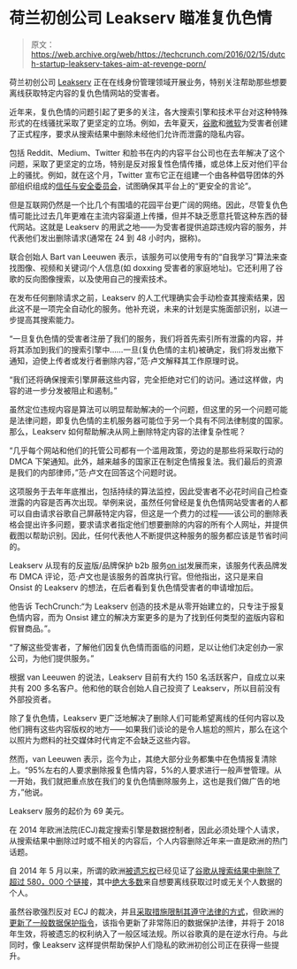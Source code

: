 # 荷兰初创公司 Leakserv 瞄准复仇色情

> 原文：<https://web.archive.org/web/https://techcrunch.com/2016/02/15/dutch-startup-leakserv-takes-aim-at-revenge-porn/>

荷兰初创公司 [Leakserv](https://web.archive.org/web/20230306040230/https://leakserv.com/) 正在在线身份管理领域开展业务，特别关注帮助那些想要离线获取特定内容的复仇色情网站的受害者。

近年来，复仇色情的问题引起了更多的关注，各大搜索引擎和技术平台对这种特殊形式的在线骚扰采取了更坚定的立场。例如，去年夏天，[谷歌](https://web.archive.org/web/20230306040230/https://techcrunch.com/2015/06/19/google-will-honor-requests-to-remove-revenge-porn-from-search-results/#.jafzzhb:eOGM)和[微软](https://web.archive.org/web/20230306040230/https://techcrunch.com/2015/07/23/microsoft-targets-revenge-porn-with-link-removal-form/)为受害者创建了正式程序，要求从搜索结果中删除未经他们允许而泄露的隐私内容。

包括 Reddit、Medium、Twitter 和脸书在内的内容平台公司也在去年解决了这个问题，采取了更坚定的立场，特别是反对报复性色情传播，或总体上反对他们平台上的骚扰。例如，就在这个月，Twitter 宣布它正在组建一个由各种倡导团体的外部组织组成的[信任与安全委员会](https://web.archive.org/web/20230306040230/https://techcrunch.com/2016/02/09/twitter-forms-a-trust-safety-council-to-balance-abuse-vs-free-speech/)，试图确保其平台上的“更安全的言论”。

但是互联网仍然是一个比几个有围墙的花园平台更广阔的网络。因此，尽管复仇色情可能比过去几年更难在主流内容渠道上传播，但并不缺乏愿意托管这种东西的替代网站。这就是 Leakserv 的用武之地——为受害者提供追踪违规内容的服务，并代表他们发出删除请求(通常在 24 到 48 小时内，据称)。

联合创始人 Bart van Leeuwen 表示，该服务可以使用专有的“自我学习”算法来查找图像、视频和关键词/个人信息(如 doxxing 受害者的家庭地址)。它还利用了谷歌的反向图像搜索，以及使用自己的搜索技术。

在发布任何删除请求之前，Leakserv 的人工代理确实会手动检查其搜索结果，因此这不是一项完全自动化的服务。他补充说，未来的计划是实施面部识别，以进一步提高其搜索能力。

“一旦复仇色情的受害者注册了我们的服务，我们将首先索引所有泄露的内容，并将其添加到我们的搜索引擎中……一旦(复仇色情的主机)被确定，我们将发出撤下通知，迫使上传者或发行者删除内容，”范·卢文解释其工作原理时说。

“我们还将确保搜索引擎屏蔽这些内容，完全拒绝对它们的访问。通过这样做，内容的进一步分发被阻止和遏制。”

虽然定位违规内容是算法可以明显帮助解决的一个问题，但这里的另一个问题可能是法律问题，即复仇色情的主机服务器可能位于另一个具有不同法律制度的国家。那么，Leakserv 如何帮助解决从网上删除特定内容的法律复杂性呢？

“几乎每个网站和他们的托管公司都有一个滥用政策，旁边的是那些将采取行动的 DMCA 下架通知。此外，越来越多的国家正在制定色情报复法。我们最后的资源是我们的内部律师，”范·卢文在回答这个问题时说。

这项服务于去年年底推出，包括持续的算法监控，因此受害者不必花时间自己检查泄露的内容是否再次出现。举例来说，虽然任何曾经是复仇色情网站受害者的人都可以自由请求谷歌自己屏蔽特定内容，但这是一个费力的过程——该公司的删除表格会提出许多问题，要求请求者指定他们想要删除的内容的所有个人网址，并提供截图以帮助识别。因此，任何代表他人不断提供这种服务的服务都应该是节省时间的。

Leakserv 从现有的反盗版/品牌保护 b2b 服务[on ist](https://web.archive.org/web/20230306040230/https://www.onsist.com/)发展而来，该服务代表品牌发布 DMCA 评论，范·卢文也是该服务的首席执行官。但他指出，这只是来自 Onsist 的 Leakserv 的想法，在后者看到复仇色情受害者的申请增加后。

他告诉 TechCrunch:“为 Leakserv 创造的技术是从零开始建立的，只专注于报复色情内容，而为 Onsist 建立的解决方案更多的是为了找到任何类型的盗版内容和假冒商品。”。

“了解这些受害者，了解他们因复仇色情而面临的问题，足以让他们决定创办一家公司，为他们提供服务。”

根据 van Leeuwen 的说法，Leakserv 目前有大约 150 名活跃客户，自成立以来共有 200 多名客户。他和他的联合创始人自己投资了 Leakserv，所以目前没有外部投资者。

除了复仇色情，Leakserv 更广泛地解决了删除人们可能希望离线的任何内容以及他们拥有这些内容版权的地方——如果我们谈论的是令人尴尬的照片，那么在这个以照片为燃料的社交媒体时代肯定不会缺乏这些内容。

然而，van Leeuwen 表示，迄今为止，其绝大部分业务都集中在色情报复清除上。“95%左右的人要求删除报复色情内容，5%的人要求进行一般声誉管理。从一开始，我们就把重点放在我们的复仇色情删除服务上，这也是我们做广告的地方，”他说。

Leakserv 服务的起价为 69 美元。

在 2014 年欧洲法院(ECJ)裁定搜索引擎是数据控制者，因此必须处理个人请求，从搜索结果中删除过时或不相关的内容后，个人内容删除近年来一直是欧洲的热门话题。

自 2014 年 5 月以来，所谓的欧洲[被遗忘权](https://web.archive.org/web/20230306040230/https://techcrunch.com/tag/right-to-be-forgotten/)已经见证了[谷歌从搜索结果中删除了超过 580，000 个链接](https://web.archive.org/web/20230306040230/https://www.google.com/transparencyreport/removals/europeprivacy/?hl=en)，其中[绝大多数](https://web.archive.org/web/20230306040230/https://techcrunch.com/2015/07/14/leaked-google-data-makes-company-more-transparent-than-it-wants-to-be/#.jafzzhb:ORl8)来自想要离线获取过时或无关个人数据的个人。

虽然谷歌强烈反对 ECJ 的裁决，并且[采取措施限制其遵守法律的方式](https://web.archive.org/web/20230306040230/https://techcrunch.com/2016/02/11/google-finally-expands-europes-search-delisting-to-google-com-domain/)，但欧洲的[更新了一般数据保护指令](https://web.archive.org/web/20230306040230/https://techcrunch.com/2015/12/16/gdpr-agreed/)，该指令更新了非常陈旧的数据保护法律，并将于 2018 年生效，将被遗忘的权利纳入了一般区域法规。所以谷歌真的是在逆水行舟。与此同时，像 Leakserv 这样提供帮助保护人们隐私的欧洲初创公司正在获得一些提升。